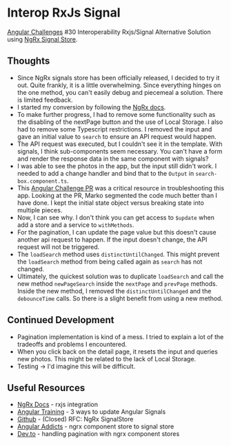 # Interop RxJs Signal

[Angular Challenges](https://angular-challenges.vercel.app/) #30 Interoperability Rxjs/Signal Alternative Solution using [NgRx Signal Store](https://ngrx.io/guide/signals/signal-store).

## Thoughts

- Since NgRx signals store has been officially released, I decided to try it out.  Quite frankly, it is a little overwhelming.  Since everything hinges on the one method, you can't easily debug and piecemeal a solution.  There is limited feedback.
- I started my conversion by following the [NgRx docs](https://ngrx.io/guide/signals/rxjs-integration).
- To make further progress, I had to remove some functionality such as the disabling of the nextPage button and the use of Local Storage.  I also had to remove some Typescript restrictions.  I removed the input and gave an initial value to `search` to ensure an API request would happen. 
- The API request was executed, but I couldn't see it in the template.  With signals, I think sub-components seem necessary.  You can't have a form and render the response data in the same component with signals? 
- I was able to see the photos in the app, but the input still didn't work.  I needed to add a change handler and bind that to the `Output` in `search-box.component.ts`.
- This [Angular Challenge PR](https://github.com/tomalaforge/angular-challenges/pull/88/files#diff-65b58fb82cf0bb15310b512c401850474771eb1c399793906f1d47eb7f61847c) was a critical resource in troubleshooting this app.  Looking at the PR, Marko segmented the code much better than I have done.  I kept the initial state object versus breaking state into multiple pieces.
- Now, I can see why.  I don't think you can get access to `$update` when add a store and a service to `withMethods`.  
- For the pagination, I can update the page value but this doesn't cause another api request to happen.  If the input doesn't change, the API request will not be triggered.  
- The `loadSearch` method uses `distinctUntilChanged`.  This might prevent the `loadSearch` method from being called again as `search` has not changed.  
- Ultimately, the quickest solution was to duplicate `loadSearch` and call the new method `newPageSearch` inside the `nextPage` and `prevPage` methods.  Inside the new method, I removed the `distinctUntilChanged` and the `debounceTime` calls.  So there is a slight benefit from using a new method.  

## Continued Development

- Pagination implementation is kind of a mess.  I tried to explain a lot of the tradeoffs and problems I encountered.  
- When you click back on the detail page, it resets the input and queries new photos.  This might be related to the lack of Local Storage.    
- Testing -> I'd imagine this will be difficult.  

## Useful Resources

- [NgRx Docs](https://ngrx.io/guide/signals/rxjs-integration) - rxjs integration
- [Angular Training](https://www.angulartraining.com/daily-newsletter/three-ways-to-update-angular-signals/) - 3 ways to update Angular Signals
- [Github](https://github.com/ngrx/platform/discussions/3796) - (Closed) RFC: NgRx SignalStore
- [Angular Addicts](https://www.angularaddicts.com/p/from-ngrx-componentstore-to-signalstore) - ngrx component store to signal store
- [Dev.to](https://dev.to/this-is-angular/handling-pagination-with-ngrx-component-stores-1j1p#handling-the-pagination) - handling pagination with ngrx component stores